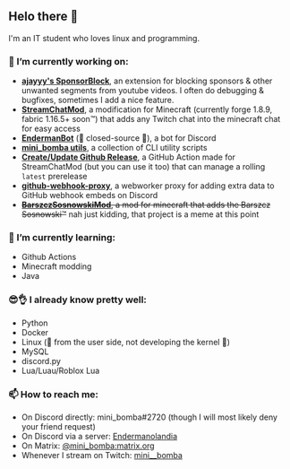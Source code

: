 ## Helo there 👋
I'm an IT student who loves linux and programming.

### 🔭 I’m currently working on:
* **[ajayyy's SponsorBlock](https://github.com/ajayyy/SponsorBlock)**, an extension for blocking sponsors & other unwanted segments from youtube videos. I often do debugging & bugfixes, sometimes I add a nice feature.
* **[StreamChatMod](https://github.com/mini-bomba/StreamChatMod)**, a modification for Minecraft (currently forge 1.8.9, fabric 1.16.5+ soon™) that adds any Twitch chat into the minecraft chat for easy access
* **[EndermanBot](https://discord.com/oauth2/authorize?client_id=676496144800415746&permissions=8&redirect_uri=https%3A%2F%2Fwww.youtube.com%2Fwatch%3Fv%3DdQw4w9WgXcQ&response_type=code&scope=bot)** (👀 closed-source 👀), a bot for Discord
* **[mini_bomba utils](https://github.com/mini-bomba/mini_bomba-utils)**, a collection of CLI utility scripts
* **[Create/Update Github Release](https://github.com/marketplace/actions/create-update-github-release)**, a GitHub Action made for StreamChatMod (but you can use it too) that can manage a rolling `latest` prerelease
* **[github-webhook-proxy](https://github.com/mini-bomba/github-webhook-proxy)**, a webworker proxy for adding extra data to GitHub webhook embeds on Discord
* ~~**[BarszczSosnowskiMod](https://github.com/ZSPWrzesniaTeam/BarszczSosnowskiMod)**, a mod for minecraft that adds the Barszcz Sosnowski™~~ nah just kidding, that project is a meme at this point

### 🌱 I’m currently learning:
* Github Actions
* Minecraft modding
* Java

### 😎👌 I already know pretty well:
* Python
* Docker
* Linux (👀 from the user side, not developing the kernel 👀)
* MySQL
* discord.py
* Lua/Luau/Roblox Lua

### 📫 How to reach me:
* On Discord directly: mini_bomba#2720 (though I will most likely deny your friend request)
* On Discord via a server: [Endermanolandia](https://discord.gg/SwhAyKg)
* On Matrix: [@mini_bomba:matrix.org](https://matrix.to/#/@mini_bomba:matrix.org)
* Whenever I stream on Twitch: [mini__bomba](https://twitch.tv/mini__bomba)
